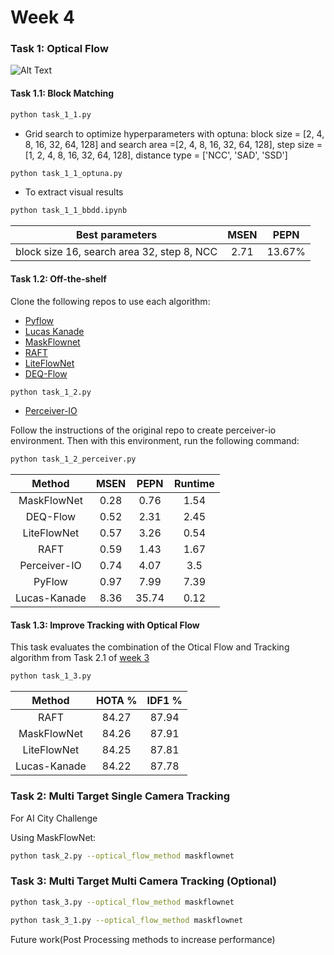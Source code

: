 # Week 4

### Task 1: Optical Flow

![Alt Text](path/to/gif/file.gif)

#### Task 1.1: Block Matching
```bash
python task_1_1.py
```

+ Grid search to optimize hyperparameters with optuna: block size = [2, 4, 8, 16, 32, 64, 128] and search
  area =[2, 4, 8, 16, 32, 64, 128], step size = [1, 2, 4, 8, 16, 32, 64, 128], distance type = ['NCC', 'SAD', 'SSD']

```bash
python task_1_1_optuna.py
```

+ To extract visual results
```bash
python task_1_1_bbdd.ipynb
```


|         Best parameters                   | MSEN | PEPN  | 
|:-----------------------------------------:|:----:|:-----:|
|block size 16, search area 32, step 8, NCC | 2.71 | 13.67%|   


#### Task 1.2: Off-the-shelf

Clone the following repos to use each algorithm:

+ [Pyflow](https://github.com/pathak22/pyflow)
+ [Lucas Kanade](https://docs.opencv.org/3.3.1/dc/d6b/group__video__track.html#ga473e4b886d0bcc6b65831eb88ed93323)
+ [MaskFlownet](https://github.com/microsoft/MaskFlownet)
+ [RAFT](https://github.com/princeton-vl/RAFT)
+ [LiteFlowNet](https://github.com/sniklaus/pytorch-liteflownet)
+ [DEQ-Flow](https://github.com/locuslab/deq-flow)

```bash
python task_1_2.py
```

+ [Perceiver-IO](https://github.com/krasserm/perceiver-io.git)

Follow the instructions of the original repo to create perceiver-io environment. Then with this environment, run the
following command:

```bash
python task_1_2_perceiver.py
```

|    Method    | MSEN | PEPN  | Runtime |
|:------------:|:----:|:-----:|:-------:|
| MaskFlowNet  | 0.28 | 0.76  |  1.54   |
|   DEQ-Flow   | 0.52 | 2.31  |  2.45   |
| LiteFlowNet  | 0.57 | 3.26  |  0.54   |
|     RAFT     | 0.59 | 1.43  |  1.67   |
| Perceiver-IO | 0.74 | 4.07  |   3.5   |
|    PyFlow    | 0.97 | 7.99  |  7.39   |
| Lucas-Kanade | 8.36 | 35.74 |  0.12   |

#### Task 1.3: Improve Tracking with Optical Flow

This task evaluates the combination of the Otical Flow and Tracking algorithm from Task 2.1
of [week 3](https://github.com/mcv-m6-video/mcv-m6-2023-team6/blob/main/week3/task2_1.py)

```bash
python task_1_3.py
```

|    Method    | HOTA % | IDF1 % |
|:------------:|:------:|:------:|
|     RAFT     | 84.27  | 87.94  |
| MaskFlowNet  | 84.26  | 87.91  |   
| LiteFlowNet  | 84.25  | 87.81  |   
| Lucas-Kanade | 84.22  | 87.78  |   

### Task 2: Multi Target Single Camera Tracking

For AI City Challenge

Using MaskFlowNet:

```bash
python task_2.py --optical_flow_method maskflownet
```

### Task 3: Multi Target Multi Camera Tracking (Optional)
```bash
python task_3.py --optical_flow_method maskflownet
```
```bash
python task_3_1.py --optical_flow_method maskflownet
```

Future work(Post Processing methods to increase performance)



